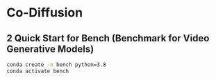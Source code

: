 # Co-Diffusion

## 2 Quick Start for Bench (Benchmark for Video Generative Models)

``` sh
conda create -n bench python=3.8
conda activate bench
```

